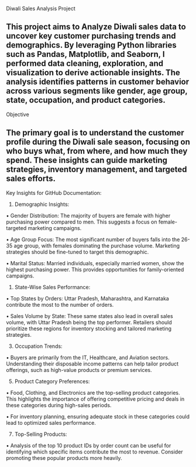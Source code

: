 Diwali Sales Analysis Project

This project aims to Analyze Diwali sales data to uncover key customer purchasing trends and demographics. By leveraging Python libraries such as Pandas, Matplotlib, and Seaborn, I performed data cleaning, exploration, and visualization to derive actionable insights. The analysis identifies patterns in customer behavior across various segments like gender, age group, state, occupation, and product categories.
-----------------------------------------------------------------------------------------------------------------------------------------------------------------------------------------------------
Objective

The primary goal is to understand the customer profile during the Diwali sale season, focusing on who buys what, from where, and how much they spend. These insights can guide marketing strategies, inventory management, and targeted sales efforts.
------------------------------------------------------------------------------------------------------------------------------------------------------------------------------------------------------
Key Insights for GitHub Documentation:
1. Demographic Insights:
   
•	Gender Distribution: The majority of buyers are female with higher purchasing power compared to men. This suggests a focus on female-targeted marketing campaigns.

•	Age Group Focus: The most significant number of buyers falls into the 26-35 age group, with females dominating the purchase volume. Marketing strategies should be fine-tuned to target this demographic.

•	Marital Status: Married individuals, especially married women, show the highest purchasing power. This provides opportunities for family-oriented campaigns.

1.	State-Wise Sales Performance:
   
•	Top States by Orders: Uttar Pradesh, Maharashtra, and Karnataka contribute the most to the number of orders.

•	Sales Volume by State: These same states also lead in overall sales volume, with Uttar Pradesh being the top performer. Retailers should prioritize these regions for inventory stocking and tailored marketing strategies.

3.	Occupation Trends:

•	Buyers are primarily from the IT, Healthcare, and Aviation sectors. Understanding their disposable income patterns can help tailor product offerings, such as high-value products or premium services.

5.	Product Category Preferences:
   
•	Food, Clothing, and Electronics are the top-selling product categories. This highlights the importance of offering competitive pricing and deals in these categories during high-sales periods.

•	For inventory planning, ensuring adequate stock in these categories could lead to optimized sales performance.

7.	Top-Selling Products:
   
•	Analysis of the top 10 product IDs by order count can be useful for identifying which specific items contribute the most to revenue. Consider promoting these popular products more heavily.

